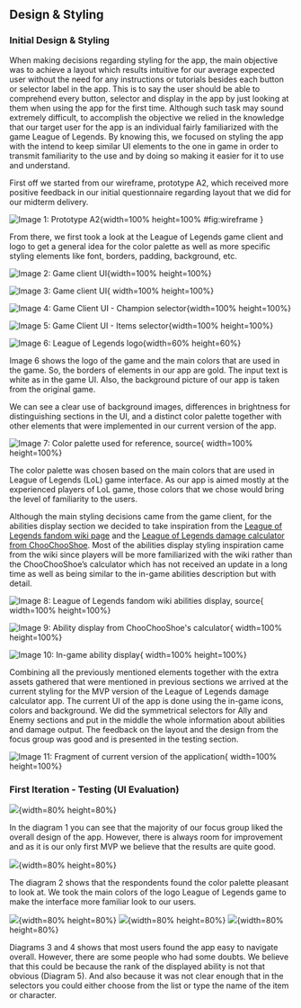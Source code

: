 ## Design & Styling

### Initial Design & Styling


When making decisions regarding styling for the app, the main objective was   to achieve a layout which results intuitive for our average expected user without the need for any instructions or tutorials besides each button or selector label in the app. This is to say the user should be able to comprehend every button, selector and display in the app by just looking at them when using the app for the first time. Although such task may sound extremely difficult, to accomplish the objective we relied in the knowledge that our target user for the app is an individual fairly familiarized with the game League of Legends. By knowing this, we focused on styling the app with the intend to keep similar UI elements to the one in game in order to transmit familiarity to the use and by doing so making it easier for it to use and understand.

First off we started from our wireframe, prototype A2, which received more positive feedback in our initial questionnaire regarding layout that we did for our midterm delivery.

![Image 1: Prototype A2](assets/testing/image-006.png){width=100% height=100% #fig:wireframe }

From there, we first took a look at the League of Legends game client and logo to get a general idea for the color palette as well as more specific styling elements like font, borders, padding, background, etc.

![Image 2: Game client UI](assets/testing/image-008.png){width=100% height=100%}

![Image 3: Game client UI](assets/pablo-design/image002.png){ width=100% height=100%}

![Image 4: Game Client UI - Champion selector](assets/testing/image-009.png){width=100% height=100%}

![Image 5: Game Client UI - Items selector](assets/testing/image-010.png){width=100% height=100%}


![Image 6: League of Legends logo](assets/testing/image-005.png){width=60% height=60%}

Image 6 shows the logo of the game and the main colors that are used in the game. So, the borders of elements in our app are gold. The input text is white as in the game UI. Also, the background picture of our app is taken from the original game.

We can see a clear use of background images, differences in brightness for distinguishing sections in the UI, and a distinct color palette together with other elements that were implemented in our current version of the app.

![Image 7: Color palette used for reference, [source](https://coolors.co/palette/050f16-058097-263b3d-0e212a-bc8a32)](assets/pablo-design/image005.png){ width=100% height=100%}

The color palette was chosen based on the main colors that are used in League of Legends (LoL) game interface. As our app is aimed mostly at the experienced players of LoL game, those colors that we chose would bring the level of familiarity to the users.

Although the main styling decisions came from the game client, for the abilities display section we decided to take inspiration from the [League of Legends fandom wiki page](https://leagueoflegends.fandom.com/wiki/K%27Sante/LoL) and the [League of Legends damage calculator from ChooChooShoe](https://choochooshoe.github.io/c/Ahri/vs/Taric). Most of the abilities display styling inspiration came from the wiki since players will be more familiarized with the wiki rather than the ChooChooShoe’s calculator which has not received an update in a long time as well as being similar to the in-game abilities description but with detail.


![Image 8: League of Legends fandom wiki abilities display, [source](https://leagueoflegends.fandom.com/wiki/Ahri/LoL)](assets/pablo-design/image006.png){ width=100% height=100%}


![Image 9: Ability display from ChooChooShoe's calculator](assets/pablo-design/image007.png){ width=100% height=100%}


![Image 10: In-game ability display](assets/pablo-design/image008.png){ width=100% height=100%}

Combining all the previously mentioned elements together with the extra assets gathered that were mentioned in previous sections we arrived at the current styling for the MVP version of the League of Legends damage calculator app. The current UI of the app is done using the in-game icons, colors and background. We did the symmetrical selectors for Ally and Enemy sections and put in the middle the whole information about abilities and damage output.
The feedback on the layout and the design from the focus group was good and is presented in the testing section.


![Image 11: Fragment of current version of the application](assets/pablo-design/image009.png){ width=100% height=100%}












### First Iteration - Testing (UI Evaluation)


![](assets/testing/image-000.png){width=80% height=80%}

In the diagram 1 you can see that the majority of our focus group liked the overall design of the
app. However, there is always room for improvement and as it is our only first MVP we believe
that the results are quite good.

![](assets/testing/image-001.png){width=80% height=80%}

The diagram 2 shows that the respondents found the color palette pleasant to look at. We took
the main colors of the logo League of Legends game to make the interface more familiar look to
our users.

![](assets/testing/image-002.png){width=80% height=80%}
![](assets/testing/image-003.png){width=80% height=80%}
![](assets/testing/image-004.png){width=80% height=80%}

Diagrams 3 and 4 shows that most users found the app easy to navigate overall. However, there
are some people who had some doubts. We believe that this could be because the rank of the
displayed ability is not that obvious (Diagram 5). And also because it was not clear enough that in
the selectors you could either choose from the list or type the name of the item or character.



